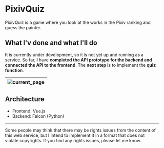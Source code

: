 # PixivQuiz
PixivQuiz is a game where you look at the works in the Pixiv ranking and guess the painter.

## What I'v done and what I'll do
It is currently under development, so it is not yet up and running as a service.
So far, I have <b>completed the API prototype for the backend and connected the API to the frontend</b>. The <b>next step</b> is to implement the <b>quiz function</b>.


|![current_page](https://user-images.githubusercontent.com/38023004/123625788-174cfb80-d84b-11eb-806e-b606fdee79dc.png)|
|:-:|

## Architecture
- Frontend: Vue.js
- Backend: Falcon (Python)


---

Some people may think that there may be rights issues from the content of this web service, but I intend to implement it in a format that does not violate copyrights. If you find any rights issues, please let me know.